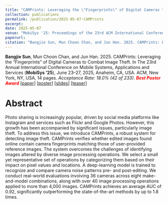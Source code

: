 ```yaml
---
title: "CAMPrints: Leveraging the \"Fingerprints\" of Digital Cameras to Combat Image Theft"
collection: publications
permalink: /publication/2025-05-07-CAMPrints
excerpt: 
date: 2025-05-07
venue: "MobiSys '25: Proceedings of the 23rd ACM International Conference on Mobile Systems, Applications, and Services"
paperurl: 
citation: "Bangjie Sun, Mun Choon Chan, and Jun Han. 2025. CAMPrints: Leveraging the “Fingerprints” of Digital Cameras to Combat Image Theft. In The 23rd Annual International Conference on Mobile Systems, Applications and Services (MobiSys ’25), June 23–27, 2025, Anaheim, CA, USA. ACM, New York, NY, USA, 14 pages."
---
```

**Bangjie Sun**, Mun Choon Chan, and Jun Han. 2025. CAMPrints: Leveraging the “Fingerprints” of Digital Cameras to Combat Image Theft. In The 23rd Annual International Conference on Mobile Systems, Applications and Services (**MobiSys ’25**), June 23–27, 2025, Anaheim, CA, USA. ACM, New York, NY, USA, 14 pages. *Acceptance Rate: 18.0% (42 of 233)*. ***<span style="color:red">Best Poster Award</span>*** \[[paper](https://sunbangjie.github.io/files/CAMPrints.pdf)\] \[[poster](https://sunbangjie.github.io/files/CAMPrintsPoster.pdf)\] \[[slides](https://sunbangjie.github.io/files/CAMPrintsSlides.pdf)\] \[[teaser](https://www.youtube.com/watch?v=Lx2ngeAK60E)\]


Abstract
=====
Photo sharing is increasingly popular, driven by social media platforms like Instagram and services such as Flickr and Google Photos. However, this growth has been accompanied by significant issues, particularly image theft. To address this issue, we introduce CAMPrints, a robust system for detecting image theft. CAMPrints verifies whether edited images found online contain camera fingerprints matching those of user-provided reference images. The system overcomes the challenges of identifying images altered by diverse image processing operations. We select a small yet representative set of operations by categorizing them based on their impact on pixel values and locations. A deep-learning model is trained to recognize and compare camera noise patterns pre- and post-editing. We conduct real-world evaluations involving 36 cameras across eight make-and-model combinations, along with over 40 image processing operations applied to more than 4,000 images. CAMPrints achieves an average AUC of 0.92, significantly outperforming the state-of-the-art methods by up to 1.8 times.